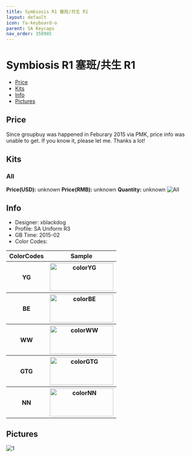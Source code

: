 ```yaml
---
title: Symbiosis R1 塞班/共生 R1
layout: default
icon: fa-keyboard-o
parent: SA Keycaps
nav_order: 350985
---
```


# Symbiosis R1 塞班/共生 R1

* [Price](#price)
* [Kits](#kits)
* [Info](#info)
* [Pictures](#pictures)


## Price  

Since groupbuy was happened in Feburary 2015 via PMK, price info was unable to get. If you know it, please let me. Thanks a lot!

## Kits
### All
**Price(USD):** unknown    **Price(RMB):** unknown    **Quantity:** unknown
<img src="{{ 'assets/images/sa-keycaps/symbiosisr1/kits_pics/all.png' | relative_url }}" alt="All" class="image featured">


## Info
* Designer: xblackdog
* Profile: SA Uniform R3
* GB Time: 2015-02
* Color Codes:  
<table style="width:100%">
  <tr>
    <th>ColorCodes</th>
    <th>Sample</th>
  </tr>
  <tr>
    <th>YG</th>
    <th><img src="{{ 'assets/images/sa-keycaps/SP_ColorCodes/abs/SP_Abs_ColorCodes_YG.png' | relative_url }}" alt="colorYG" height="75" width="170"></th>
  </tr>
  <tr>
    <th>BE</th>
    <th><img src="{{ 'assets/images/sa-keycaps/SP_ColorCodes/abs/SP_Abs_ColorCodes_BE.png' | relative_url }}" alt="colorBE" height="75" width="170"></th>
  </tr>
  <tr>
    <th>WW</th>
    <th><img src="{{ 'assets/images/sa-keycaps/SP_ColorCodes/abs/SP_Abs_ColorCodes_WW.png' | relative_url }}" alt="colorWW" height="75" width="170"></th>
  </tr>
  <tr>
    <th>GTG</th>
    <th><img src="{{ 'assets/images/sa-keycaps/SP_ColorCodes/abs/SP_Abs_ColorCodes_GTG.png' | relative_url }}" alt="colorGTG" height="75" width="170"></th>
  </tr>
  <tr>
    <th>NN</th>
    <th><img src="{{ 'assets/images/sa-keycaps/SP_ColorCodes/abs/SP_Abs_ColorCodes_NN.png' | relative_url }}" alt="colorNN" height="75" width="170"></th>
  </tr>
</table>


## Pictures
<img src="{{ 'assets/images/sa-keycaps/symbiosisr1/rendering_pics/1.jpg' | relative_url }}" alt="1" class="image featured">
